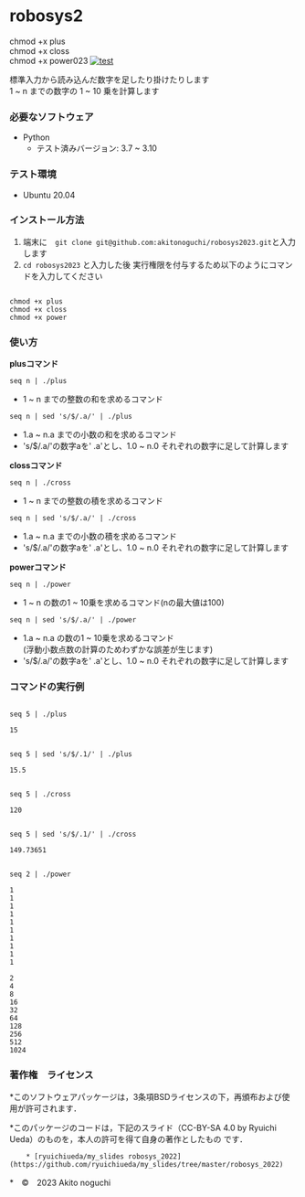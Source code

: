 # robosys2
chmod +x plus  
chmod +x closs  
chmod +x power023
[![test](https://github.com/akitonoguchi/robosys2023/actions/workflows/test.yml/badge.svg)](https://github.com/akitonoguchi/robosys2023/actions/workflows/test.yml)

標準入力から読み込んだ数字を足したり掛けたりします  
1 ~ n までの数字の 1 ~ 10 乗を計算します

### 必要なソフトウェア
 * Python
    * テスト済みバージョン: 3.7 ~ 3.10

### テスト環境
 * Ubuntu 20.04
 
### インストール方法

1. 端末に　`git clone git@github.com:akitonoguchi/robosys2023.git`と入力します  
2. `cd robosys2023` と入力した後
実行権限を付与するため以下のようにコマンドを入力してください
```

chmod +x plus  
chmod +x closs  
chmod +x power
```

### 使い方

**plusコマンド**


`seq n | ./plus`
 * 1 ~ n までの整数の和を求めるコマンド

`seq n | sed 's/$/.a/' | ./plus`
 * 1.a ~ n.a までの小数の和を求めるコマンド
 * 's/$/.a/'の数字aを' .a'とし、1.0 ~ n.0 それぞれの数字に足して計算します


**clossコマンド**


`seq n | ./cross`
 * 1 ~ n までの整数の積を求めるコマンド

`seq n | sed 's/$/.a/' | ./cross`
 * 1.a ~ n.a までの小数の積を求めるコマンド
 * 's/$/.a/'の数字aを' .a'とし、1.0 ~ n.0 それぞれの数字に足して計算します


**powerコマンド**


`seq n | ./power`
 * 1 ~ n の数の1 ~ 10乗を求めるコマンド(nの最大値は100)

`seq n | sed 's/$/.a/' | ./power`
 * 1.a ~ n.a の数の1 ~ 10乗を求めるコマンド  
  (浮動小数点数の計算のためわずかな誤差が生じます)
 * 's/$/.a/'の数字aを' .a'とし、1.0 ~ n.0 それぞれの数字に足して計算します

### コマンドの実行例
```

seq 5 | ./plus

15
```


```

seq 5 | sed 's/$/.1/' | ./plus

15.5
```


```

seq 5 | ./cross

120
```


```

seq 5 | sed 's/$/.1/' | ./cross

149.73651
```


```

seq 2 | ./power

1   
1   
1   
1   
1   
1   
1   
1   
1   
1   

2   
4   
8   
16   
32   
64   
128   
256   
512   
1024   
```

### 著作権　ライセンス
 *このソフトウェアパッケージは，3条項BSDライセンスの下，再頒布および使用が許可されます．

 *このパッケージのコードは，下記のスライド（CC-BY-SA 4.0 by Ryuichi Ueda）のものを，本人の許可を得て自身の著作としたもの  です．

        * [ryuichiueda/my_slides robosys_2022](https://github.com/ryuichiueda/my_slides/tree/master/robosys_2022)
 *　©　2023 Akito noguchi
